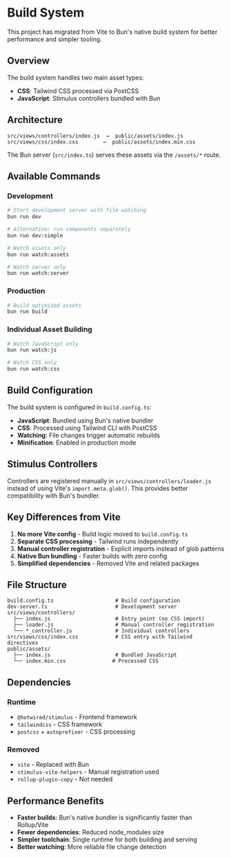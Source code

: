 # Build System

This project has migrated from Vite to Bun's native build system for better performance and simpler tooling.

## Overview

The build system handles two main asset types:
- **CSS**: Tailwind CSS processed via PostCSS 
- **JavaScript**: Stimulus controllers bundled with Bun

## Architecture

```
src/views/controllers/index.js  →  public/assets/index.js
src/views/css/index.css        →  public/assets/index.min.css
```

The Bun server (`src/index.ts`) serves these assets via the `/assets/*` route.

## Available Commands

### Development
```bash
# Start development server with file watching
bun run dev

# Alternative: run components separately  
bun run dev:simple

# Watch assets only
bun run watch:assets

# Watch server only
bun run watch:server
```

### Production
```bash
# Build optimized assets
bun run build
```

### Individual Asset Building
```bash
# Watch JavaScript only
bun run watch:js

# Watch CSS only  
bun run watch:css
```

## Build Configuration

The build system is configured in `build.config.ts`:

- **JavaScript**: Bundled using Bun's native bundler
- **CSS**: Processed using Tailwind CLI with PostCSS
- **Watching**: File changes trigger automatic rebuilds
- **Minification**: Enabled in production mode

## Stimulus Controllers

Controllers are registered manually in `src/views/controllers/loader.js` instead of using Vite's `import.meta.glob()`. This provides better compatibility with Bun's bundler.

## Key Differences from Vite

1. **No more Vite config** - Build logic moved to `build.config.ts`
2. **Separate CSS processing** - Tailwind runs independently 
3. **Manual controller registration** - Explicit imports instead of glob patterns
4. **Native Bun bundling** - Faster builds with zero config
5. **Simplified dependencies** - Removed Vite and related packages

## File Structure

```
build.config.ts                    # Build configuration
dev-server.ts                      # Development server
src/views/controllers/
  ├── index.js                     # Entry point (no CSS import)
  ├── loader.js                    # Manual controller registration
  └── *_controller.js              # Individual controllers
src/views/css/index.css            # CSS entry with Tailwind directives
public/assets/
  ├── index.js                     # Bundled JavaScript
  └── index.min.css               # Processed CSS
```

## Dependencies

### Runtime
- `@hotwired/stimulus` - Frontend framework
- `tailwindcss` - CSS framework
- `postcss` + `autoprefixer` - CSS processing

### Removed
- `vite` - Replaced with Bun
- `stimulus-vite-helpers` - Manual registration used
- `rollup-plugin-copy` - Not needed

## Performance Benefits

- **Faster builds**: Bun's native bundler is significantly faster than Rollup/Vite
- **Fewer dependencies**: Reduced node_modules size
- **Simpler toolchain**: Single runtime for both building and serving
- **Better watching**: More reliable file change detection